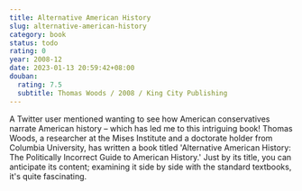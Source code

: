 ```yaml
---
title: Alternative American History
slug: alternative-american-history
category: book
status: todo
rating: 0
year: 2008-12
date: 2023-01-13 20:59:42+08:00
douban:
  rating: 7.5
  subtitle: Thomas Woods / 2008 / King City Publishing
---
```


A Twitter user mentioned wanting to see how American conservatives narrate American history – which has led me to this intriguing book! Thomas Woods, a researcher at the Mises Institute and a doctorate holder from Columbia University, has written a book titled 'Alternative American History: The Politically Incorrect Guide to American History.' Just by its title, you can anticipate its content; examining it side by side with the standard textbooks, it's quite fascinating.
